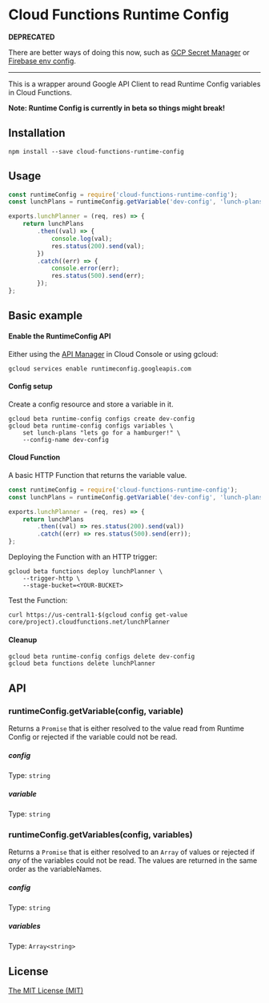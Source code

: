 # Cloud Functions Runtime Config

**DEPRECATED**

There are better ways of doing this now, such as [GCP Secret Manager](https://cloud.google.com/functions/docs/configuring/secrets) or [Firebase env config](https://firebase.google.com/docs/functions/config-env).

---

This is a wrapper around Google API Client to read Runtime Config variables in Cloud Functions.

**Note: Runtime Config is currently in beta so things might break!**

## Installation
```shell
npm install --save cloud-functions-runtime-config
```

## Usage
```javascript
const runtimeConfig = require('cloud-functions-runtime-config');
const lunchPlans = runtimeConfig.getVariable('dev-config', 'lunch-plans');

exports.lunchPlanner = (req, res) => {
    return lunchPlans
        .then((val) => {
            console.log(val);
            res.status(200).send(val);
        })
        .catch((err) => {
            console.error(err);
            res.status(500).send(err);
        });
};
```

## Basic example

#### Enable the RuntimeConfig API

Either using the [API Manager](https://console.cloud.google.com/apis/api/runtimeconfig.googleapis.com/overview) in Cloud Console or using gcloud:
```shell
gcloud services enable runtimeconfig.googleapis.com
```

#### Config setup

Create a config resource and store a variable in it.
```shell
gcloud beta runtime-config configs create dev-config
gcloud beta runtime-config configs variables \
    set lunch-plans "lets go for a hamburger!" \
    --config-name dev-config
```

#### Cloud Function

A basic HTTP Function that returns the variable value.
```javascript
const runtimeConfig = require('cloud-functions-runtime-config');
const lunchPlans = runtimeConfig.getVariable('dev-config', 'lunch-plans');

exports.lunchPlanner = (req, res) => {
    return lunchPlans
        .then((val) => res.status(200).send(val))
        .catch((err) => res.status(500).send(err));
};
```

Deploying the Function with an HTTP trigger:
```shell
gcloud beta functions deploy lunchPlanner \
    --trigger-http \
    --stage-bucket=<YOUR-BUCKET>
```

Test the Function:
```shell
curl https://us-central1-$(gcloud config get-value core/project).cloudfunctions.net/lunchPlanner
```

#### Cleanup
```shell
gcloud beta runtime-config configs delete dev-config
gcloud beta functions delete lunchPlanner
```

## API

### runtimeConfig.getVariable(config, variable)

Returns a `Promise` that is either resolved to the value read from Runtime Config or rejected if the variable could not be read.

##### config

Type: `string`

##### variable

Type: `string`

### runtimeConfig.getVariables(config, variables)

Returns a `Promise` that is either resolved to an `Array` of values or rejected if _any_ of the variables could not be read.
The values are returned in the same order as the variableNames.

##### config

Type: `string`

##### variables

Type: `Array<string>`

## License
[The MIT License (MIT)](/LICENSE)
